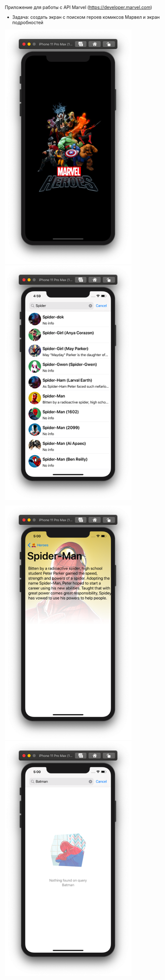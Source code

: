 
Приложение для работы с API Marvel (https://developer.marvel.com)  
* Задача: создать экран с поиском героев комиксов Марвел и экран подробностей  


<p float="left">
  <img src="https://github.com/anna-belousova/MarvelHeroes/blob/marvel-heroes/MarvelHeroes/Screenshots/Снимок%20экрана%202020-09-10%20в%2016.58.55.png" width="400" />
  <img src="https://github.com/anna-belousova/MarvelHeroes/blob/marvel-heroes/MarvelHeroes/Screenshots/Снимок%20экрана%202020-09-10%20в%2016.59.28.png" width="400" /> 
  </p>
<p float="left">
  <img src="https://github.com/anna-belousova/MarvelHeroes/blob/marvel-heroes/MarvelHeroes/Screenshots/Снимок%20экрана%202020-09-10%20в%2017.00.51.png" width="400" />
  <img src="https://github.com/anna-belousova/MarvelHeroes/blob/marvel-heroes/MarvelHeroes/Screenshots/Снимок%20экрана%202020-09-10%20в%2017.00.33.png" width="400" />
</p>



